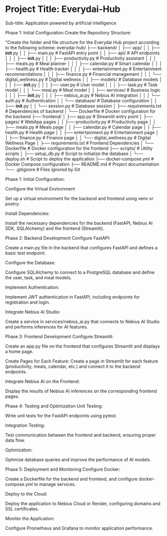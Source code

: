 # Project Title: Everydai-Hub

Sub-title: Application powered by artificial intelligence

Phase 1: Initial Configuration
Create the Repository Structure:

"Create the folder and file structure for the Everydai Hub project according to the following scheme:
everydai-hub/
├── backend/
│ ├── app/
│ │ ├── __init__.py
│ │ ├── main.py # FastAPI entry point
│ │ ├── api/ # API endpoints
│ │ │ ├── __init__.py
│ │ │ ├── productivity.py # Productivity assistant
│ │ │ ├── meals.py # Meal planner
│ │ │ ├── calendar.py # Smart calendar
│ │ │ ├── health.py # Health tracker
│ │ │ ├── entertainment.py # Entertainment recommendations
│ │ │ ├── finance.py # Financial management
│ │ │ └── digital_wellness.py # Digital wellness
│ │ ├── models/ # Database models
│ │ │ ├── __init__.py
│ │ │ ├── user.py # User model
│ │ │ ├── task.py # Task model
│ │ │ └── meal.py # Meal model
│ │ ├── services/ # Business logic
│ │ │ ├── __init__.py
│ │ │ ├── nebius_ai.py # Nebius AI integration
│ │ │ └── auth.py # Authentication
│ │ └── database/ # Database configuration
│ │ ├── __init__.py
│ │ └── session.py # Database session
│ ├── requirements.txt # Dependencies of backend
│ └── Dockerfile # Docker configuration for the backend
├── frontend/
│ ├── app.py # Streamlit entry point
│ ├── pages/ # WebApp pages
│ │ ├── productivity.py # Productivity page
│ │ ├── meals.py # Meals page
│ │ ├── calendar.py # Calendar page
│ │ ├── health.py # Health page
│ │ ├── entertainment.py # Entertainment page
│ │ ├── finance.py # Finance page
│ │ └── digital_wellness.py # Digital Wellness Page
│ ├── requirements.txt # Frontend Dependencies
│ └── Dockerfile # Docker configuration for the frontend
├── scripts/ # Utility scripts
│ ├── setup_db.py # Script to initialize the database
│ └── deploy.sh # Script to deploy the application
├── docker-compose.yml # Docker Compose configuration
├── README.md  # Project documentation
└── .gitignore # Files ignored by Git

Phase 1: Initial Configuration:

Configure the Virtual Environment

Set up a virtual environment for the backend and frontend using venv or poetry.

Install Dependencies:

Install the necessary dependencies for the backend (FastAPI, Nebius AI SDK, SQLAlchemy) and the frontend (Streamlit).

Phase 2: Backend Development
Configure FastAPI:

Create a main.py file in the backend that configures FastAPI and defines a basic test endpoint.

Configure the Database:

Configure SQLAlchemy to connect to a PostgreSQL database and define the user, task, and meal models.

Implement Authentication:

Implement JWT authentication in FastAPI, including endpoints for registration and login.

Integrate Nebius AI Studio:

Create a service in services/nebius_ai.py that connects to Nebius AI Studio and performs inferences for AI features.

Phase 3: Frontend Development
Configure Streamlit:

Create an app.py file on the frontend that configures Streamlit and displays a home page.

Create Pages for Each Feature:
Create a page in Streamlit for each feature (productivity, meals, calendar, etc.) and connect it to the backend endpoints.

Integrate Nebius AI on the Frontend:

Display the results of Nebius AI inferences on the corresponding frontend pages.

Phase 4: Testing and Optimization
Unit Testing:

Write unit tests for the FastAPI endpoints using pytest.

Integration Testing:

Test communication between the frontend and backend, ensuring proper data flow.

Optimization:

Optimize database queries and improve the performance of AI models.

Phase 5: Deployment and Monitoring
Configure Docker:

Create a Dockerfile for the backend and frontend, and configure docker-compose.yml to manage services.

Deploy to the Cloud:

Deploy the application to Nebius Cloud or Render, configuring domains and SSL certificates.

Monitor the Application:

Configure Prometheus and Grafana to monitor application performance.
